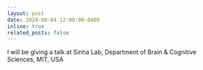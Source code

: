 ```yaml
---
layout: post
date: 2024-08-04 12:00:00-0400
inline: true
related_posts: false
---
```


I will be giving a talk at Sinha Lab, Department of Brain & Cognitive Sciences, MIT, USA